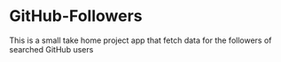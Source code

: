 # GitHub-Followers
This is a small take home project app that fetch data for the followers of searched GitHub users
